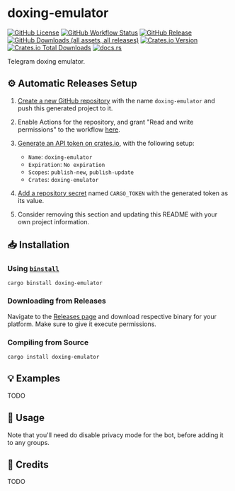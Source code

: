 # doxing-emulator

[![GitHub License](https://img.shields.io/github/license/PRO-2684/doxing-emulator?logo=opensourceinitiative)](https://github.com/PRO-2684/doxing-emulator/blob/main/LICENSE)
[![GitHub Workflow Status](https://img.shields.io/github/actions/workflow/status/PRO-2684/doxing-emulator/release.yml?logo=githubactions)](https://github.com/PRO-2684/doxing-emulator/blob/main/.github/workflows/release.yml)
[![GitHub Release](https://img.shields.io/github/v/release/PRO-2684/doxing-emulator?logo=githubactions)](https://github.com/PRO-2684/doxing-emulator/releases)
[![GitHub Downloads (all assets, all releases)](https://img.shields.io/github/downloads/PRO-2684/doxing-emulator/total?logo=github)](https://github.com/PRO-2684/doxing-emulator/releases)
[![Crates.io Version](https://img.shields.io/crates/v/doxing-emulator?logo=rust)](https://crates.io/crates/doxing-emulator)
[![Crates.io Total Downloads](https://img.shields.io/crates/d/doxing-emulator?logo=rust)](https://crates.io/crates/doxing-emulator)
[![docs.rs](https://img.shields.io/docsrs/doxing-emulator?logo=rust)](https://docs.rs/doxing-emulator)

Telegram doxing emulator.

## ⚙️ Automatic Releases Setup

1. [Create a new GitHub repository](https://github.com/new) with the name `doxing-emulator` and push this generated project to it.
2. Enable Actions for the repository, and grant "Read and write permissions" to the workflow [here](https://github.com/PRO-2684/doxing-emulator/settings/actions).
3. [Generate an API token on crates.io](https://crates.io/settings/tokens/new), with the following setup:

    - `Name`: `doxing-emulator`
    - `Expiration`: `No expiration`
    - `Scopes`: `publish-new`, `publish-update`
    - `Crates`: `doxing-emulator`

4. [Add a repository secret](https://github.com/PRO-2684/doxing-emulator/settings/secrets/actions/new) named `CARGO_TOKEN` with the generated token as its value.
5. Consider removing this section and updating this README with your own project information.

## 📥 Installation

### Using [`binstall`](https://github.com/cargo-bins/cargo-binstall)

```shell
cargo binstall doxing-emulator
```

### Downloading from Releases

Navigate to the [Releases page](https://github.com/PRO-2684/doxing-emulator/releases) and download respective binary for your platform. Make sure to give it execute permissions.

### Compiling from Source

```shell
cargo install doxing-emulator
```

## 💡 Examples

TODO

## 📖 Usage

Note that you'll need do disable privacy mode for the bot, before adding it to any groups.

## 🎉 Credits

TODO

